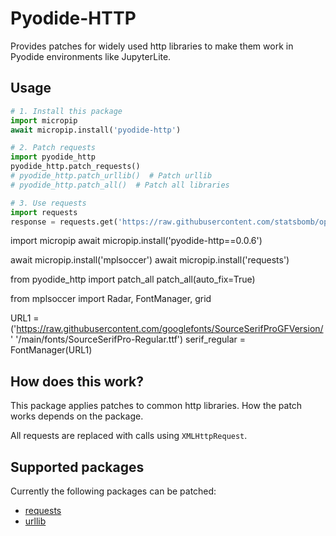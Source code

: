 # Pyodide-HTTP

Provides patches for widely used http libraries to make them work in Pyodide environments like JupyterLite.

## Usage

```python
# 1. Install this package
import micropip
await micropip.install('pyodide-http')

# 2. Patch requests
import pyodide_http
pyodide_http.patch_requests()
# pyodide_http.patch_urllib()  # Patch urllib
# pyodide_http.patch_all()  # Patch all libraries

# 3. Use requests
import requests
response = requests.get('https://raw.githubusercontent.com/statsbomb/open-data/master/data/lineups/15946.json')
```


import micropip
await micropip.install('pyodide-http==0.0.6')


await micropip.install('mplsoccer')
await micropip.install('requests')


from pyodide_http import patch_all
patch_all(auto_fix=True)

from mplsoccer import Radar, FontManager, grid

URL1 = ('https://raw.githubusercontent.com/googlefonts/SourceSerifProGFVersion/'
        '/main/fonts/SourceSerifPro-Regular.ttf')
serif_regular = FontManager(URL1)
## How does this work?

This package applies patches to common http libraries. How the patch works depends on the package.

All requests are replaced with calls using `XMLHttpRequest`. 

## Supported packages

Currently the following packages can be patched:
- [requests](https://requests.readthedocs.io/en/latest/)
- [urllib](https://docs.python.org/3/library/urllib.request.html)